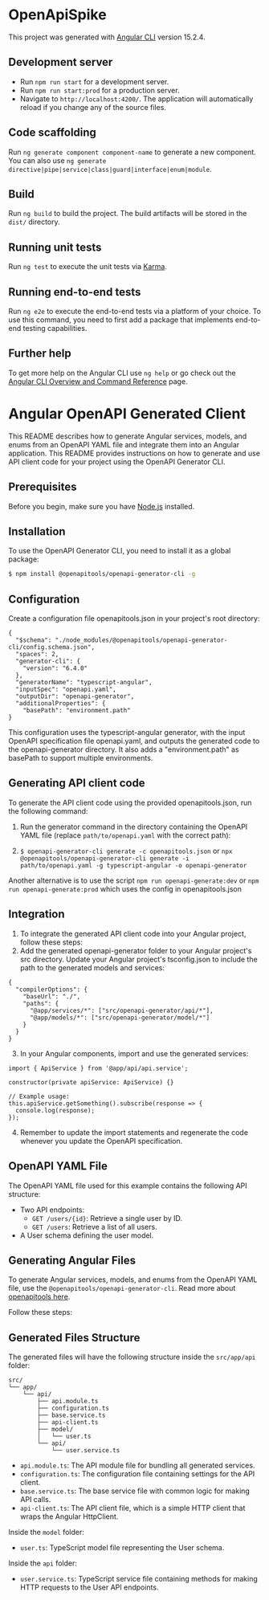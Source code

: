 # OpenApiSpike

This project was generated with [Angular CLI](https://github.com/angular/angular-cli) version 15.2.4.

## Development server

- Run `npm run start` for a development server.
- Run `npm run start:prod` for a production server.
- Navigate to `http://localhost:4200/`. The application will automatically reload if you change any of the source files.

## Code scaffolding

Run `ng generate component component-name` to generate a new component. You can also use `ng generate directive|pipe|service|class|guard|interface|enum|module`.

## Build

Run `ng build` to build the project. The build artifacts will be stored in the `dist/` directory.

## Running unit tests

Run `ng test` to execute the unit tests via [Karma](https://karma-runner.github.io).

## Running end-to-end tests

Run `ng e2e` to execute the end-to-end tests via a platform of your choice. To use this command, you need to first add a package that implements end-to-end testing capabilities.

## Further help

To get more help on the Angular CLI use `ng help` or go check out the [Angular CLI Overview and Command Reference](https://angular.io/cli) page.


# Angular OpenAPI Generated Client

This README describes how to generate Angular services, models, and enums from an OpenAPI YAML file and integrate them into an Angular application.
This README provides instructions on how to generate and use API client code for your project using the OpenAPI Generator CLI.

## Prerequisites

Before you begin, make sure you have [Node.js](https://nodejs.org/en/) installed.

## Installation

To use the OpenAPI Generator CLI, you need to install it as a global package:

```bash
$ npm install @openapitools/openapi-generator-cli -g
```

## Configuration
Create a configuration file openapitools.json in your project's root directory:
```
{
  "$schema": "./node_modules/@openapitools/openapi-generator-cli/config.schema.json",
  "spaces": 2,
  "generator-cli": {
    "version": "6.4.0"
  },
  "generatorName": "typescript-angular",
  "inputSpec": "openapi.yaml",
  "outputDir": "openapi-generator",
  "additionalProperties": {
    "basePath": "environment.path"
}
```
This configuration uses the typescript-angular generator, with the input OpenAPI specification file openapi.yaml, and outputs the generated code to the openapi-generator directory. 
It also adds a "environment.path" as basePath to support multiple environments.

## Generating API client code
To generate the API client code using the provided openapitools.json, run the following command:

1. Run the generator command in the directory containing the OpenAPI YAML file (replace `path/to/openapi.yaml` with the correct path):

2. `$ openapi-generator-cli generate -c openapitools.json`
or
`npx @openapitools/openapi-generator-cli generate -i path/to/openapi.yaml -g typescript-angular -o openapi-generator`

Another alternative is to use the script `npm run openapi-generate:dev` or `npm run openapi-generate:prod` which uses the config in openapitools.json


## Integration
1. To integrate the generated API client code into your Angular project, follow these steps:
2. Add the generated openapi-generator folder to your Angular project's src directory.
Update your Angular project's tsconfig.json to include the path to the generated models and services:

```
{
  "compilerOptions": {
    "baseUrl": "./",
    "paths": {
      "@app/services/*": ["src/openapi-generator/api/*"],
      "@app/models/*": ["src/openapi-generator/model/*"]
    }
  }
}
```
3. In your Angular components, import and use the generated services:
```
import { ApiService } from '@app/api/api.service';

constructor(private apiService: ApiService) {}

// Example usage:
this.apiService.getSomething().subscribe(response => {
  console.log(response);
});
```
4. Remember to update the import statements and regenerate the code whenever you update the OpenAPI specification.



## OpenAPI YAML File

The OpenAPI YAML file used for this example contains the following API structure:

- Two API endpoints:
  - `GET /users/{id}`: Retrieve a single user by ID.
  - `GET /users`: Retrieve a list of all users.
- A User schema defining the user model.

## Generating Angular Files

To generate Angular services, models, and enums from the OpenAPI YAML file, use the `@openapitools/openapi-generator-cli`. 
Read more about [openapitools here](https://openapi-generator.tech/).

Follow these steps:

## Generated Files Structure

The generated files will have the following structure inside the `src/app/api` folder:
```
src/
└── app/
    └── api/
        ├── api.module.ts
        ├── configuration.ts
        ├── base.service.ts
        ├── api-client.ts
        ├── model/
        │   └── user.ts
        └── api/
            └── user.service.ts
```

- `api.module.ts`: The API module file for bundling all generated services.
- `configuration.ts`: The configuration file containing settings for the API client.
- `base.service.ts`: The base service file with common logic for making API calls.
- `api-client.ts`: The API client file, which is a simple HTTP client that wraps the Angular HttpClient.

Inside the `model` folder:
- `user.ts`: TypeScript model file representing the User schema.

Inside the `api` folder:
- `user.service.ts`: TypeScript service file containing methods for making HTTP requests to the User API endpoints.

